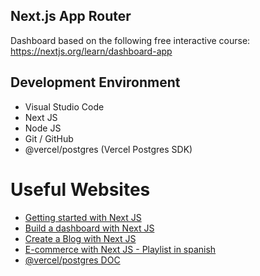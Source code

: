 ## Next.js App Router

Dashboard based on the following free interactive course: https://nextjs.org/learn/dashboard-app

## Development Environment

- Visual Studio Code
- Next JS
- Node JS
- Git / GitHub
- @vercel/postgres (Vercel Postgres SDK)

# Useful Websites

- [Getting started with Next JS](https://nextjs.org/docs/getting-started/installation)
- [Build a dashboard with Next JS](https://nextjs.org/learn/dashboard-app)
- [Create a Blog with Next JS](https://nextjs.org/learn-pages-router/basics/create-nextjs-app)
- [E-commerce with Next JS - Playlist in spanish](https://www.youtube.com/playlist?list=PLCKuOXG0bPi3y7tz8Hq6itoi1vhPf6eVG)
- [@vercel/postgres DOC](https://vercel.com/docs/storage/vercel-postgres/sdk)
